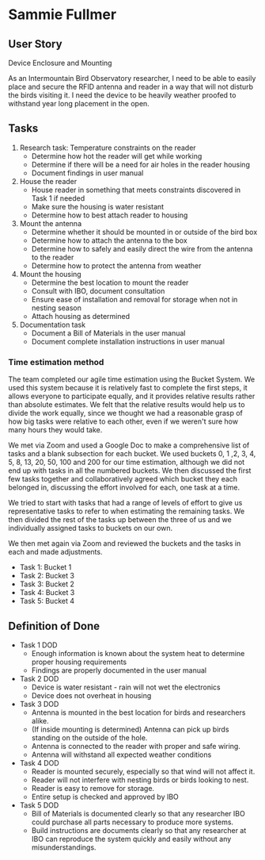 # Sammie Fullmer

## User Story

Device Enclosure and Mounting

As an Intermountain Bird Observatory researcher, I need to be able to easily place and secure the RFID 
antenna and reader in a way that will not disturb the birds visiting it. I need the device to be heavily 
weather proofed to withstand year long placement in the open.    

## Tasks

1. Research task: Temperature constraints on the reader
	-  Determine how hot the reader will get while working
	-  Determine if there will be a need for air holes in the reader housing
	-  Document findings in user manual
2. House the reader
	-  House reader in something that meets constraints discovered in Task 1 if needed
	-  Make sure the housing is water resistant
	-  Determine how to best attach reader to housing
3. Mount the antenna
	-  Determine whether it should be mounted in or outside of the bird box
	-  Determine how to attach the antenna to the box
	-  Determine how to safely and easily direct the wire from the antenna to the reader
	-  Determine how to protect the antenna from weather
4. Mount the housing
	-  Determine the best location to mount the reader
	-  Consult with IBO, document consultation
	-  Ensure ease of installation and removal for storage when not in nesting season
	-  Attach housing as determined
5. Documentation task
	-  Document a Bill of Materials in the user manual
	-  Document complete installation instructions in user manual


### Time estimation method

The team completed our agile time estimation using the Bucket System. We used this system because it is
relatively fast to complete the first steps, it allows everyone to participate equally, and it provides
relative results rather than absolute estimates. We felt that the relative results would help us to divide
the work equally, since we thought we had a reasonable grasp of how big tasks were relative to each other,
even if we weren't sure how many hours they would take.
 
We met via Zoom and used a Google Doc to make a comprehensive list of tasks and a blank subsection for each bucket.
We used buckets 0, 1 ,2, 3, 4, 5, 8, 13, 20, 50, 100 and 200 for our time estimation, although we did not end up
with tasks in all the numbered buckets. We then discussed the first few tasks together and collaboratively agreed
which bucket they each belonged in, discussing the effort involved for each, one task at a time.

We tried to start with tasks that had a range of levels of effort to give us representative tasks to refer to
when estimating the remaining tasks. We then divided the rest of the tasks up between the three of us and we
individually assigned tasks to buckets on our own. 

We then met again via Zoom and reviewed the buckets and the tasks in each and made adjustments.

- Task 1: Bucket 1
- Task 2: Bucket 3
- Task 3: Bucket 2
- Task 4: Bucket 3
- Task 5: Bucket 4

## Definition of Done

- Task 1 DOD
	-  Enough information is known about the system heat to determine proper housing requirements
	-  Findings are properly documented in the user manual
- Task 2 DOD
	-  Device is water resistant - rain will not wet the electronics
	-  Device does not overheat in housing 
- Task 3 DOD
	-  Antenna is mounted in the best location for birds and researchers alike.
	-  (If inside mounting is determined) Antenna can pick up birds standing on the outside of the hole.
	-  Antenna is connected to the reader with proper and safe wiring. 
	-  Antenna will withstand all expected weather conditions
- Task 4 DOD
	-  Reader is mounted securely, especially so that wind will not affect it.
	-  Reader will not interfere with nesting birds or birds looking to nest.
	-  Reader is easy to remove for storage. 
	-  Entire setup is checked and approved by IBO
- Task 5 DOD
	-  Bill of Materials is documented clearly so that any researcher IBO could purchase all parts necessary to produce more systems.
	-  Build instructions are documents clearly so that any researcher at IBO can reproduce the system quickly and easily without any misunderstandings.

